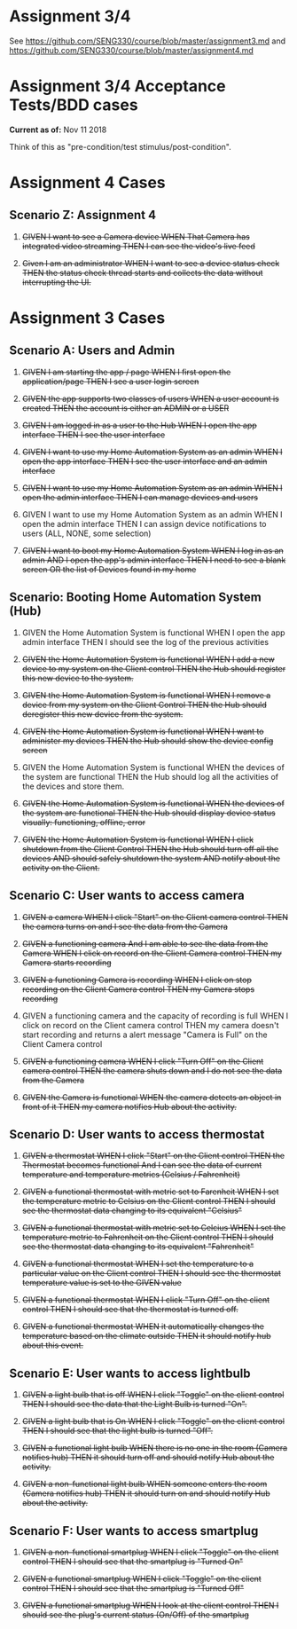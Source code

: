 # Assignment 3/4

See https://github.com/SENG330/course/blob/master/assignment3.md
and https://github.com/SENG330/course/blob/master/assignment4.md

# Assignment 3/4 Acceptance Tests/BDD cases

**Current as of:** Nov 11 2018

Think of this as "pre-condition/test stimulus/post-condition".

# Assignment 4 Cases
## Scenario Z: Assignment 4
1. ~~GIVEN I want to see a Camera device
    WHEN That Camera has integrated video streaming
      THEN I can see the video's live feed~~

<!-- 1. GIVEN a streaming Camera
    WHEN I want to see historical activity
      THEN I can see snapshot images displayed from the past hour, taken every 5 minutes.
 -->
2. ~~Given I am an administrator
    WHEN I want to see a device status check
      THEN the status check thread starts and collects the data without interrupting the UI.~~

# Assignment 3 Cases
## Scenario A: Users and Admin
1. ~~GIVEN I am starting the app / page
    WHEN I first open the application/page
        THEN I see a user login screen~~

1. ~~GIVEN the app supports two classes of users
      WHEN a user account is created
          THEN the account is either an ADMIN or a USER~~ 

1. ~~GIVEN I am logged in as a user to the Hub
      WHEN I open the app interface
        THEN I see the user interface~~

1. ~~GIVEN I want to use my Home Automation System as an admin
      WHEN I open the app interface
        THEN I see the user interface and an admin interface~~

1. ~~GIVEN I want to use my Home Automation System as an admin
      WHEN I open the admin interface
        THEN I can manage devices and users~~

1. GIVEN I want to use my Home Automation System as an admin
      WHEN I open the admin interface 
        THEN I can assign device notifications to users (ALL, NONE, some selection)

1. ~~GIVEN I want to boot my Home Automation System
      WHEN I log in as an admin AND I open the app's admin interface 
        THEN I need to see a blank screen
        OR the list of Devices found in my home~~

## Scenario: Booting Home Automation System (Hub)
1. GIVEN the Home Automation System is functional
      WHEN I open the app admin interface
        THEN I should see the log of the previous activities

2. ~~GIVEN the Home Automation System is functional
      WHEN I add a new device to my system on the Client control
        THEN the Hub should register this new device to the system.~~

3. ~~GIVEN the Home Automation System is functional
      WHEN I remove a device from my system on the Client Control
        THEN the Hub should deregister this new device from the system.~~

4. ~~GIVEN the Home Automation System is functional
      WHEN I want to administer my devices
        THEN the Hub should show the device config screen~~

5. GIVEN the Home Automation System is functional
      WHEN the devices of the system are functional
        THEN the Hub should log all the activities of the devices and store them.

5. ~~GIVEN the Home Automation System is functional
      WHEN the devices of the system are functional
        THEN the Hub should display device status visually: functioning, offline, error~~

5. ~~GIVEN the Home Automation System is functional
      WHEN I click shutdown from the Client Control
        THEN the Hub should turn off all the devices 
        AND should safely shutdown the system
        AND notify about the activity on the Client.~~

## Scenario C: User wants to access camera

1. ~~GIVEN a camera
      WHEN I click "Start" on the Client camera control
        THEN the camera turns on and I see the data from the Camera~~

2. ~~GIVEN a functioning camera 
    And I am able to see the data from the Camera
      WHEN I click on record on the Client Camera control
        THEN my Camera starts recording~~

3. ~~GIVEN a functioning Camera is recording
      WHEN I click on stop recording on the Client Camera control
        THEN my Camera stops recording~~

4. GIVEN a functioning camera and the capacity of recording is full
      WHEN I click on record on the Client camera control
        THEN my camera doesn't start recording and returns a alert message "Camera is Full" on the Client Camera control

5. ~~GIVEN a functioning camera
      WHEN I click "Turn Off" on the Client camera control
        THEN the camera shuts down and I do not see the data from the Camera~~

6. ~~GIVEN the Camera is functional
      WHEN the camera detects an object in front of it
        THEN my camera notifies Hub about the activity.~~


## Scenario D: User wants to access thermostat

1. ~~GIVEN a thermostat
      WHEN I click "Start" on the Client control
        THEN the Thermostat becomes functional 
        And I can see the data of current temperature and temperature metrics (Celsius / Fahrenheit)~~

2. ~~GIVEN a functional thermostat with metric set to Farenheit
      WHEN I set the temperature metric to Celsius on the Client control
        THEN I should see the thermostat data changing to its equivalent "Celsius"~~

3. ~~GIVEN a functional thermostat with metric set to Celcius
      WHEN I set the temperature metric to Fahrenheit on the Client control
        THEN I should see the thermostat data changing to its equivalent "Fahrenheit"~~

4. ~~GIVEN a functional thermostat
      WHEN I set the temperature to a particular value on the Client control
        THEN I should see the thermostat temperature value is set to the GIVEN value~~

5. ~~GIVEN a functional thermostat
      WHEN I click "Turn Off" on the client control
        THEN I should see that the thermostat is turned off.~~


6. ~~GIVEN a functional thermostat
      WHEN it automatically changes the temperature based on the climate outside
        THEN it should notify hub about this event.~~


## Scenario E: User wants to access lightbulb
1. ~~GIVEN a  light bulb that is off
      WHEN I click "Toggle" on the client control
        THEN I should see the data that the Light Bulb is turned "On".~~

2. ~~GIVEN a  light bulb that is On
      WHEN I click "Toggle" on the client control
        THEN I should see that the light bulb is turned "Off".~~

3. ~~GIVEN a functional light bulb
      WHEN there is no one in the room (Camera notifies hub)
        THEN it should turn off and should notify Hub about the activity.~~

4. ~~GIVEN a non-functional light bulb
      WHEN someone enters the room (Camera notifies hub)
        THEN it should turn on and should notify Hub about the activity.~~

## Scenario F: User wants to access smartplug
1. ~~GIVEN a non-functional smartplug
      WHEN I click "Toggle" on the client control
        THEN I should see that the smartplug is "Turned On"~~

2. ~~GIVEN a functional smartplug
      WHEN I click "Toggle" on the client control
        THEN I should see that the smartplug is "Turned Off"~~

3. ~~GIVEN a functional smartplug
      WHEN I look at the client control
        THEN I should see the plug's current status (On/Off) of the smartplug~~



